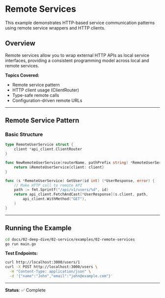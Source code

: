 # Remote Services

This example demonstrates HTTP-based service communication patterns using remote service wrappers and HTTP clients.

## Overview

Remote services allow you to wrap external HTTP APIs as local service interfaces, providing a consistent programming model across local and remote services.

**Topics Covered:**
- Remote service pattern
- HTTP client usage (ClientRouter)
- Type-safe remote calls
- Configuration-driven remote URLs

---

## Remote Service Pattern

### Basic Structure

```go
type RemoteUserService struct {
    client *api_client.ClientRouter
}

func NewRemoteUserService(routerName, pathPrefix string) *RemoteUserService {
    return &RemoteUserService{client: client}
}

func (s *RemoteUserService) GetUser(id int) (*UserResponse, error) {
    // Make HTTP call to remote API
    path := fmt.Sprintf("/api/v1/users/%d", id)
    return api_client.FetchAndCast[*UserResponse](s.client, path,
        api_client.WithMethod("GET"),
    )
}
```

---

## Running the Example

```bash
cd docs/02-deep-dive/02-service/examples/02-remote-services
go run main.go
```

**Test Endpoints:**
```bash
curl http://localhost:3000/users/1
curl -X POST http://localhost:3000/users \
  -H "Content-Type: application/json" \
  -d '{"name":"John","email":"john@example.com"}'
```

---

**Status**: ✅ Complete
